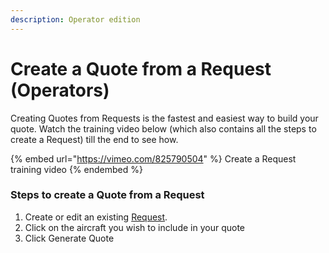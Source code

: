 ```yaml
---
description: Operator edition
---
```


# Create a Quote from a Request (Operators)

Creating Quotes from Requests is the fastest and easiest way to build your quote.  Watch the training video below (which also contains all the steps to create a Request) till the end to see how.

{% embed url="https://vimeo.com/825790504" %}
Create a Request training video
{% endembed %}

### Steps to create a Quote from a Request

1. Create or edit an existing [Request](../requests/creating-a-request-operators.md).
2. Click on the aircraft you wish to include in your quote
3. Click Generate Quote
